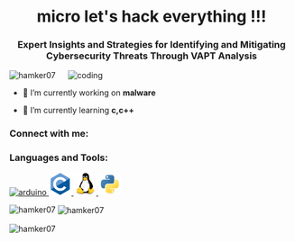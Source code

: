 <h1 align="center"> micro let's hack everything !!!</h1>
<h3 align="center">Expert Insights and Strategies for Identifying and Mitigating Cybersecurity Threats Through VAPT Analysis</h3>

<img align="right" alt="coding" width="400" src="https://media4.giphy.com/media/3oEjHWbXcpeKhTktXi/giphy.gif">

<p align="left"> <img src="https://komarev.com/ghpvc/?username=hamker07&label=Profile%20views&color=0e75b6&style=flat" alt="hamker07" /> </p>

- 🔭 I’m currently working on **malware**

- 🌱 I’m currently learning **c,c++**

<h3 align="left">Connect with me:</h3>
<p align="left">
</p>

<h3 align="left">Languages and Tools:</h3>
<p align="left"> <a href="https://www.arduino.cc/" target="_blank" rel="noreferrer"> <img src="https://cdn.worldvectorlogo.com/logos/arduino-1.svg" alt="arduino" width="40" height="40"/> </a> <a href="https://www.cprogramming.com/" target="_blank" rel="noreferrer"> <img src="https://raw.githubusercontent.com/devicons/devicon/master/icons/c/c-original.svg" alt="c" width="40" height="40"/> </a> <a href="https://www.linux.org/" target="_blank" rel="noreferrer"> <img src="https://raw.githubusercontent.com/devicons/devicon/master/icons/linux/linux-original.svg" alt="linux" width="40" height="40"/> </a> <a href="https://www.python.org" target="_blank" rel="noreferrer"> <img src="https://raw.githubusercontent.com/devicons/devicon/master/icons/python/python-original.svg" alt="python" width="40" height="40"/> </a> </p>

<p><img align="left" src="https://github-readme-stats.vercel.app/api/top-langs?username=hamker07&show_icons=true&locale=en&layout=compact" alt="hamker07" /></p>

<p>&nbsp;<img align="center" src="https://github-readme-stats.vercel.app/api?username=hamker07&show_icons=true&locale=en" alt="hamker07" /></p>

<p><img align="center" src="https://github-readme-streak-stats.herokuapp.com/?user=hamker07&" alt="hamker07" /></p>
